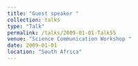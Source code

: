 ```yaml
---
title: "Guest speaker "
collection: talks
type: "Talk"
permalink: /talks/2009-01-01-Talk55
venue: "Science Communication Workshop "
date: 2009-01-01
location: "South Africa"
---
```

